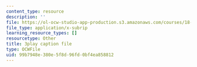 ```yaml
---
content_type: resource
description: ''
file: https://ol-ocw-studio-app-production.s3.amazonaws.com/courses/18-03sc-differential-equations-fall-2011/99b7948e380e5f8d96fd0bf4ea858812_eyNm7XGJr4s.vtt
file_type: application/x-subrip
learning_resource_types: []
resourcetype: Other
title: 3play caption file
type: OCWFile
uid: 99b7948e-380e-5f8d-96fd-0bf4ea858812
---
```


